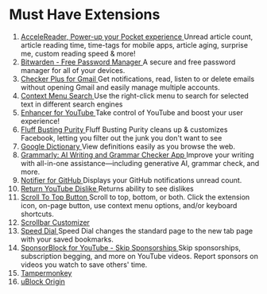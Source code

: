 #  Must Have Extensions
1. [ AcceleReader, Power-up your Pocket experience ]( https://chromewebstore.google.com/detail/accelereader-power-up-you/ndaldjfflhocdageglcnflfanmdhgfbi ) Unread article count, article reading time, time-tags for mobile apps, article aging, surprise me, custom reading speed & more!
1. [ Bitwarden - Free Password Manager ]( https://chromewebstore.google.com/detail/bitwarden-free-password-m/nngceckbapebfimnlniiiahkandclblb ) A secure and free password manager for all of your devices.
1. [ Checker Plus for Gmail ]( https://chromewebstore.google.com/detail/checker-plus-for-gmail/oeopbcgkkoapgobdbedcemjljbihmemj ) Get notifications, read, listen to or delete emails without opening Gmail and easily manage multiple accounts.
1. [ Context Menu Search ]( https://chromewebstore.google.com/detail/context-menu-search/ocpcmghnefmdhljkoiapafejjohldoga ) Use the right-click menu to search for selected text in different search engines
1. [ Enhancer for YouTube ]( https://chromewebstore.google.com/detail/enhancer-for-youtube/ponfpcnoihfmfllpaingbgckeeldkhle ) Take control of YouTube and boost your user experience!
1. [ Fluff Busting Purity ]( https://chromewebstore.google.com/detail/fluff-busting-purity/nmkinhboiljjkhaknpaeaicmdjhagpep ) Fluff Busting Purity cleans up & customizes Facebook, letting you filter out the junk you don't want to see
1. [ Google Dictionary ]( https://chromewebstore.google.com/detail/google-dictionary-by-goog/mgijmajocgfcbeboacabfgobmjgjcoja ) View definitions easily as you browse the web.
1. [ Grammarly: AI Writing and Grammar Checker App ]( https://chromewebstore.google.com/detail/grammarly-ai-writing-and/kbfnbcaeplbcioakkpcpgfkobkghlhen ) Improve your writing with all-in-one assistance—including generative AI, grammar check, and more.
1. [ Notifier for GitHub ]( https://chromewebstore.google.com/detail/notifier-for-github/lmjdlojahmbbcodnpecnjnmlddbkjhnn ) Displays your GitHub notifications unread count.
1. [ Return YouTube Dislike ]( https://chromewebstore.google.com/detail/return-youtube-dislike/gebbhagfogifgggkldgodflihgfeippi ) Returns ability to see dislikes
1. [ Scroll To Top Button ]( https://chromewebstore.google.com/detail/scroll-to-top-button/chinfkfmaefdlchhempbfgbdagheknoj ) Scroll to top, bottom, or both. Click the extension icon, on-page button, use context menu options, and/or keyboard shortcuts.
1. [ Scrollbar Customizer ]( https://chrome.google.com/webstore/detail/scrollbar-customizer/flffekjijpabhjgpoapooggncnmcjopa )
1. [ Speed Dial ]( https://chromewebstore.google.com/detail/speed-dial/ejbjamhkdedinncaeiackcdehpccoejm ) Speed Dial changes the standard page to the new tab page with your saved bookmarks.
1. [ SponsorBlock for YouTube - Skip Sponsorships ]( https://chromewebstore.google.com/detail/sponsorblock-for-youtube/mnjggcdmjocbbbhaepdhchncahnbgone ) Skip sponsorships, subscription begging, and more on YouTube videos. Report sponsors on videos you watch to save others' time.
1. [ Tampermonkey ]( https://chrome.google.com/webstore/detail/tampermonkey/dhdgffkkebhmkfjojejmpbldmpobfkfo )
1. [ uBlock Origin ]( https://chrome.google.com/webstore/detail/ublock-origin/cjpalhdlnbpafiamejdnhcphjbkeiagm )
